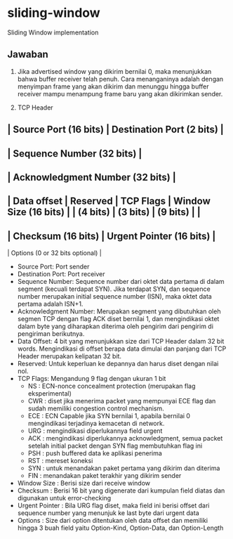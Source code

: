 # sliding-window
Sliding Window implementation

## Jawaban
1. Jika advertised window yang dikirim bernilai 0, maka menunjukkan bahwa buffer receiver telah penuh.
Cara menanganinya adalah dengan menyimpan frame yang akan dikirim dan menunggu 
hingga buffer receiver mampu menampung frame baru yang akan dikirimkan sender.

2. TCP Header

|          Source Port (16 bits)          |          Destination Port (2 bits)           |
------------------------------------------------------------------------------------------
|                                 Sequence Number (32 bits)                              |
------------------------------------------------------------------------------------------
|                              Acknowledgment Number (32 bits)                           |
------------------------------------------------------------------------------------------
| Data offset | Reserved |    TCP Flags   |           Window Size (16 bits)              |
|  (4 bits)   | (3 bits) |     (9 bits)   |                                              |
------------------------------------------------------------------------------------------
|            Checksum (16 bits)           |          Urgent Pointer (16 bits)            |
------------------------------------------------------------------------------------------
|                             Options (0 or 32 bits optional)                            |

* Source Port: Port sender
* Destination Port: Port receiver
* Sequence Number: Sequence number dari oktet data pertama di dalam segment (kecuali terdapat SYN). Jika terdapat SYN, dan sequence number merupakan initial sequence number (ISN), maka oktet data pertama adalah ISN+1.
* Acknowledgment Number: Merupakan segment yang dibutuhkan oleh segmen TCP dengan flag ACK diset bernilai 1, dan mengindikasi oktet dalam byte yang diharapkan diterima oleh pengirim dari pengirim di pengiriman berikutnya.
* Data Offset: 4 bit yang menunjukkan size dari TCP Header dalam 32 bit words. Mengindikasi di offset berapa data dimulai dan panjang dari TCP Header merupakan kelipatan 32 bit.
* Reserved: Untuk keperluan ke depannya dan harus diset dengan nilai nol.
* TCP Flags: Mengandung 9 flag dengan ukuran 1 bit
	- NS  : ECN-nonce concealment protection (merupakan flag eksperimental)
	- CWR : diset jika menerima packet yang mempunyai ECE flag dan sudah memiliki congestion control mechanism. 
	- ECE : ECN Capable jika SYN bernilai 1, apabila bernilai 0 mengindikasi terjadinya kemacetan di network.
	- URG : mengindikasi diperlukannya field urgent
	- ACK : mengindikasi diperlukannya acknowledgment, semua packet setelah initial packet dengan SYN flag membutuhkan flag ini
	- PSH : push buffered data ke aplikasi penerima
	- RST : mereset koneksi
	- SYN : untuk menandakan paket pertama yang dikirim dan diterima
	- FIN : menandakan paket terakhir yang dikirim sender
* Window Size : Berisi size dari receive window
* Checksum : Berisi 16 bit yang digenerate dari kumpulan field diatas dan digunakan untuk error-checking
* Urgent Pointer : Bila URG flag diset, maka field ini berisi offset dari sequence number yang menunjuk ke last byte dari urgent data
* Options : Size dari option ditentukan oleh data offset dan memiliki hingga 3 buah field yaitu Option-Kind, Option-Data, dan Option-Length
